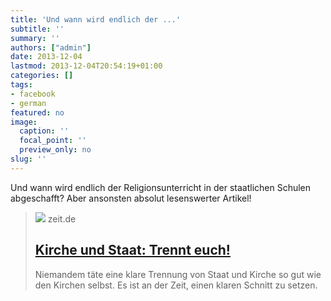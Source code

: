 ```yaml
---
title: 'Und wann wird endlich der ...'
subtitle: ''
summary: ''
authors: ["admin"]
date: 2013-12-04
lastmod: 2013-12-04T20:54:19+01:00
categories: []
tags:
- facebook
- german
featured: no
image:
  caption: ''
  focal_point: ''
  preview_only: no
slug: ''
---
```

Und wann wird endlich der Religionsunterricht in der staatlichen Schulen abgeschafft? Aber ansonsten absolut lesenswerter Artikel!
> [![](https://img.zeit.de/administratives/sharing/fallback-image/wide__1300x731)](http://www.zeit.de/gesellschaft/zeitgeschehen/2013-11/kirche-katholisch-evangelisch-staat-trennung/komplettansicht)
> zeit.de
> ## [Kirche und Staat: Trennt euch!](http://www.zeit.de/gesellschaft/zeitgeschehen/2013-11/kirche-katholisch-evangelisch-staat-trennung/komplettansicht)
>
>Niemandem täte eine klare Trennung von Staat und Kirche so gut wie den Kirchen selbst. Es ist an der Zeit, einen klaren Schnitt zu setzen.


